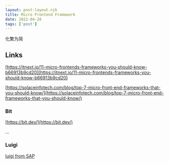 ```yaml
---
layout: post-layout.njk
title: Micro Frontend Framework
date: 2022-04-28
tags: ['post']
---
```

<!-- Excerpt Start -->
化繁为简
<!-- Excerpt End -->

## Links
[https://itnext.io/11-micro-frontends-frameworks-you-should-know-b66913b9cd20](https://itnext.io/11-micro-frontends-frameworks-you-should-know-b66913b9cd20)

[https://solaceinfotech.com/blog/top-7-micro-front-end-frameworks-that-you-should-know/](https://solaceinfotech.com/blog/top-7-micro-front-end-frameworks-that-you-should-know/)

### Bit
[https://bit.dev/](https://bit.dev/)

...

### Luigi

[luigi from SAP](https://luigi-project.io/) 

